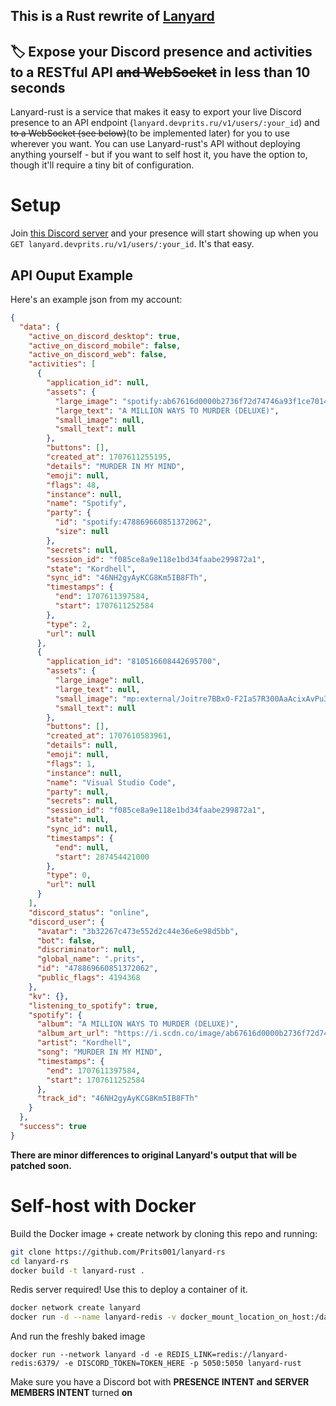 ## This is a Rust rewrite of [Lanyard](https://github.com/Phineas/lanyard)
## 🏷️ Expose your Discord presence and activities to a RESTful API ~~and WebSocket~~ in less than 10 seconds

Lanyard-rust is a service that makes it easy to export your live Discord presence to an API endpoint (`lanyard.devprits.ru/v1/users/:your_id`) and ~~to a WebSocket (see below)~~(to be implemented later) for you to use wherever you want.
You can use Lanyard-rust's API without deploying anything yourself - but if you want to self host it, you have the option to, though it'll require a tiny bit of configuration.

# Setup
Join [this Discord server](https://discord.gg/9yQSzXUpsB) and your presence will start showing up when you `GET lanyard.devprits.ru/v1/users/:your_id`. It's that easy.

## API Ouput Example
Here's an example json from my account:
```json
{
  "data": {
    "active_on_discord_desktop": true,
    "active_on_discord_mobile": false,
    "active_on_discord_web": false,
    "activities": [
      {
        "application_id": null,
        "assets": {
          "large_image": "spotify:ab67616d0000b2736f72d74746a93f1ce7014bc0",
          "large_text": "A MILLION WAYS TO MURDER (DELUXE)",
          "small_image": null,
          "small_text": null
        },
        "buttons": [],
        "created_at": 1707611255195,
        "details": "MURDER IN MY MIND",
        "emoji": null,
        "flags": 48,
        "instance": null,
        "name": "Spotify",
        "party": {
          "id": "spotify:478869660851372062",
          "size": null
        },
        "secrets": null,
        "session_id": "f085ce8a9e118e1bd34faabe299872a1",
        "state": "Kordhell",
        "sync_id": "46NH2gyAyKCG8Km5IB8FTh",
        "timestamps": {
          "end": 1707611397584,
          "start": 1707611252584
        },
        "type": 2,
        "url": null
      },
      {
        "application_id": "810516608442695700",
        "assets": {
          "large_image": null,
          "large_text": null,
          "small_image": "mp:external/Joitre7BBxO-F2IaS7R300AaAcixAvPu3WD1YchRgdc/https/raw.githubusercontent.com/LeonardSSH/vscord/main/assets/icons/vscode.png",
          "small_text": null
        },
        "buttons": [],
        "created_at": 1707610583961,
        "details": null,
        "emoji": null,
        "flags": 1,
        "instance": null,
        "name": "Visual Studio Code",
        "party": null,
        "secrets": null,
        "session_id": "f085ce8a9e118e1bd34faabe299872a1",
        "state": null,
        "sync_id": null,
        "timestamps": {
          "end": null,
          "start": 287454421000
        },
        "type": 0,
        "url": null
      }
    ],
    "discord_status": "online",
    "discord_user": {
      "avatar": "3b32267c473e552d2c44e36e6e98d5bb",
      "bot": false,
      "discriminator": null,
      "global_name": ".prits",
      "id": "478869660851372062",
      "public_flags": 4194368
    },
    "kv": {},
    "listening_to_spotify": true,
    "spotify": {
      "album": "A MILLION WAYS TO MURDER (DELUXE)",
      "album_art_url": "https://i.scdn.co/image/ab67616d0000b2736f72d74746a93f1ce7014bc0",
      "artist": "Kordhell",
      "song": "MURDER IN MY MIND",
      "timestamps": {
        "end": 1707611397584,
        "start": 1707611252584
      },
      "track_id": "46NH2gyAyKCG8Km5IB8FTh"
    }
  },
  "success": true
}
```
__There are minor differences to original Lanyard's output that will be patched soon.__

# Self-host with Docker
Build the Docker image + create network by cloning this repo and running:
```bash
git clone https://github.com/Prits001/lanyard-rs
cd lanyard-rs
docker build -t lanyard-rust .
```
Redis server required! Use this to deploy a container of it.
```bash
docker network create lanyard
docker run -d --name lanyard-redis -v docker_mount_location_on_host:/data redis-alpine
```
And run the freshly baked image
```
docker run --network lanyard -d -e REDIS_LINK=redis://lanyard-redis:6379/ -e DISCORD_TOKEN=TOKEN_HERE -p 5050:5050 lanyard-rust
```
Make sure you have a Discord bot with **__PRESENCE INTENT and SERVER MEMBERS INTENT__** turned **on**
